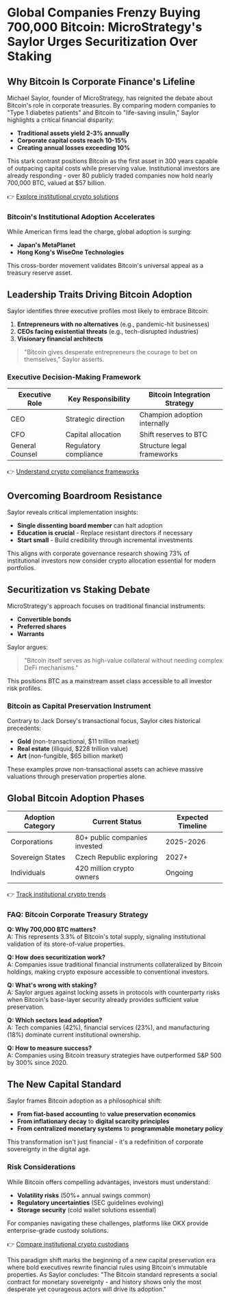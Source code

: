 # Global Companies Frenzy Buying 700,000 Bitcoin: MicroStrategy's Saylor Urges Securitization Over Staking  

## Why Bitcoin Is Corporate Finance's Lifeline  

Michael Saylor, founder of MicroStrategy, has reignited the debate about Bitcoin's role in corporate treasuries. By comparing modern companies to "Type 1 diabetes patients" and Bitcoin to "life-saving insulin," Saylor highlights a critical financial disparity:  

- **Traditional assets yield 2-3% annually**  
- **Corporate capital costs reach 10-15%**  
- **Creating annual losses exceeding 10%**  

This stark contrast positions Bitcoin as the first asset in 300 years capable of outpacing capital costs while preserving value. Institutional investors are already responding - over 80 publicly traded companies now hold nearly 700,000 BTC, valued at $57 billion.  

👉 [Explore institutional crypto solutions](https://bit.ly/okx-bonus)  

### Bitcoin's Institutional Adoption Accelerates  

While American firms lead the charge, global adoption is surging:  
- **Japan's MetaPlanet**  
- **Hong Kong's WiseOne Technologies**  

This cross-border movement validates Bitcoin's universal appeal as a treasury reserve asset.  

## Leadership Traits Driving Bitcoin Adoption  

Saylor identifies three executive profiles most likely to embrace Bitcoin:  

1. **Entrepreneurs with no alternatives** (e.g., pandemic-hit businesses)  
2. **CEOs facing existential threats** (e.g., tech-disrupted industries)  
3. **Visionary financial architects**  

> "Bitcoin gives desperate entrepreneurs the courage to bet on themselves," Saylor asserts.  

### Executive Decision-Making Framework  

| Executive Role          | Key Responsibility                | Bitcoin Integration Strategy         |  
|-------------------------|-----------------------------------|---------------------------------------|  
| CEO                     | Strategic direction               | Champion adoption internally          |  
| CFO                     | Capital allocation                | Shift reserves to BTC                 |  
| General Counsel         | Regulatory compliance             | Structure legal frameworks            |  

👉 [Understand crypto compliance frameworks](https://bit.ly/okx-bonus)  

## Overcoming Boardroom Resistance  

Saylor reveals critical implementation insights:  
- **Single dissenting board member** can halt adoption  
- **Education is crucial** - Replace resistant directors if necessary  
- **Start small** - Build credibility through incremental investments  

This aligns with corporate governance research showing 73% of institutional investors now consider crypto allocation essential for modern portfolios.  

## Securitization vs Staking Debate  

MicroStrategy's approach focuses on traditional financial instruments:  
- **Convertible bonds**  
- **Preferred shares**  
- **Warrants**  

Saylor argues:  
> "Bitcoin itself serves as high-value collateral without needing complex DeFi mechanisms."  

This positions BTC as a mainstream asset class accessible to all investor risk profiles.  

### Bitcoin as Capital Preservation Instrument  

Contrary to Jack Dorsey's transactional focus, Saylor cites historical precedents:  
- **Gold** (non-transactional, $11 trillion market)  
- **Real estate** (illiquid, $228 trillion value)  
- **Art** (non-fungible, $65 billion market)  

These examples prove non-transactional assets can achieve massive valuations through preservation properties alone.  

## Global Bitcoin Adoption Phases  

| Adoption Category | Current Status                | Expected Timeline |  
|-------------------|-------------------------------|-------------------|  
| Corporations      | 80+ public companies invested | 2025-2026         |  
| Sovereign States  | Czech Republic exploring      | 2027+             |  
| Individuals       | 420 million crypto owners     | Ongoing           |  

👉 [Track institutional crypto trends](https://bit.ly/okx-bonus)  

### FAQ: Bitcoin Corporate Treasury Strategy  

**Q: Why 700,000 BTC matters?**  
A: This represents 3.3% of Bitcoin's total supply, signaling institutional validation of its store-of-value properties.  

**Q: How does securitization work?**  
A: Companies issue traditional financial instruments collateralized by Bitcoin holdings, making crypto exposure accessible to conventional investors.  

**Q: What's wrong with staking?**  
A: Saylor argues against locking assets in protocols with counterparty risks when Bitcoin's base-layer security already provides sufficient value preservation.  

**Q: Which sectors lead adoption?**  
A: Tech companies (42%), financial services (23%), and manufacturing (18%) dominate current institutional ownership.  

**Q: How to measure success?**  
A: Companies using Bitcoin treasury strategies have outperformed S&P 500 by 300% since 2020.  

## The New Capital Standard  

Saylor frames Bitcoin adoption as a philosophical shift:  
- **From fiat-based accounting** to **value preservation economics**  
- **From inflationary decay** to **digital scarcity principles**  
- **From centralized monetary systems** to **programmable monetary policy**  

This transformation isn't just financial - it's a redefinition of corporate sovereignty in the digital age.  

### Risk Considerations  

While Bitcoin offers compelling advantages, investors must understand:  
- **Volatility risks** (50%+ annual swings common)  
- **Regulatory uncertainties** (SEC guidelines evolving)  
- **Storage security** (cold wallet solutions essential)  

For companies navigating these challenges, platforms like OKX provide enterprise-grade custody solutions.  

👉 [Compare institutional crypto custodians](https://bit.ly/okx-bonus)  

This paradigm shift marks the beginning of a new capital preservation era where bold executives rewrite financial rules using Bitcoin's immutable properties. As Saylor concludes: "The Bitcoin standard represents a social contract for monetary sovereignty - and history shows only the most desperate yet courageous actors will drive its adoption."